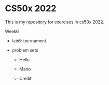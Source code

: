 # CS50x 2022

This is my  repository for exercises in cs50x 2022.

Week6

- lab6: tournament

- problem sets

  - Hello

  - Mario

  - Credit

    
